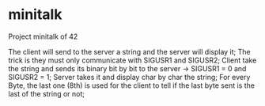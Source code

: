 # minitalk
Project minitalk of 42

The client will send to the server a string and the server will display it;
The trick is they must only communicate with SIGUSR1 and SIGUSR2;
Client take the string and sends its binary bit by bit to the server -> SIGUSR1 = 0 and SIGUSR2 = 1;
Server takes it and display char by char the string;
For every Byte, the last one (8th) is used for the client to tell if the last byte sent is the last of the string or not;
